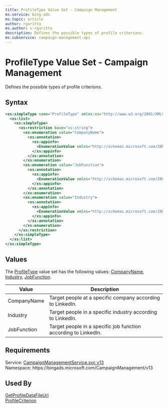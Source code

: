 ```yaml
---
title: ProfileType Value Set - Campaign Management
ms.service: bing-ads
ms.topic: article
author: rgaritta
ms.author: v-rgaritta
description: Defines the possible types of profile criterions.
ms.subservice: campaign-management-api
---
```

# ProfileType Value Set - Campaign Management
Defines the possible types of profile criterions.

## Syntax
```xml
<xs:simpleType name="ProfileType" xmlns:xs="http://www.w3.org/2001/XMLSchema">
  <xs:list>
    <xs:simpleType>
      <xs:restriction base="xs:string">
        <xs:enumeration value="CompanyName">
          <xs:annotation>
            <xs:appinfo>
              <EnumerationValue xmlns="http://schemas.microsoft.com/2003/10/Serialization/">0</EnumerationValue>
            </xs:appinfo>
          </xs:annotation>
        </xs:enumeration>
        <xs:enumeration value="JobFunction">
          <xs:annotation>
            <xs:appinfo>
              <EnumerationValue xmlns="http://schemas.microsoft.com/2003/10/Serialization/">1</EnumerationValue>
            </xs:appinfo>
          </xs:annotation>
        </xs:enumeration>
        <xs:enumeration value="Industry">
          <xs:annotation>
            <xs:appinfo>
              <EnumerationValue xmlns="http://schemas.microsoft.com/2003/10/Serialization/">2</EnumerationValue>
            </xs:appinfo>
          </xs:annotation>
        </xs:enumeration>
      </xs:restriction>
    </xs:simpleType>
  </xs:list>
</xs:simpleType>
```

## <a name="values"></a>Values

The [ProfileType](profiletype.md) value set has the following values: [CompanyName](#companyname), [Industry](#industry), [JobFunction](#jobfunction).

|Value|Description|
|-----------|---------------|
|<a name="companyname"></a>CompanyName|Target people at a specific company according to LinkedIn.|
|<a name="industry"></a>Industry|Target people in a specific industry according to LinkedIn.|
|<a name="jobfunction"></a>JobFunction|Target people in a specific job function according to LinkedIn.|

## Requirements
Service: [CampaignManagementService.svc v13](https://campaign.api.bingads.microsoft.com/Api/Advertiser/CampaignManagement/v13/CampaignManagementService.svc)  
Namespace: https\://bingads.microsoft.com/CampaignManagement/v13  

## Used By
[GetProfileDataFileUrl](getprofiledatafileurl.md)  
[ProfileCriterion](profilecriterion.md)  
